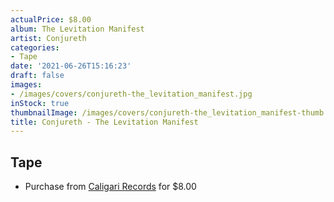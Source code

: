 ```yaml
---
actualPrice: $8.00
album: The Levitation Manifest
artist: Conjureth
categories:
- Tape
date: '2021-06-26T15:16:23'
draft: false
images:
- /images/covers/conjureth-the_levitation_manifest.jpg
inStock: true
thumbnailImage: /images/covers/conjureth-the_levitation_manifest-thumb.jpg
title: Conjureth - The Levitation Manifest
---
```


## Tape
* Purchase from [Caligari Records](https://caligarirecords.storenvy.com/products/31400080-conjureth-the-levitation-manifest) for $8.00
